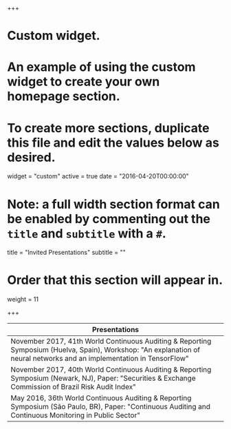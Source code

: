 +++
# Custom widget.
# An example of using the custom widget to create your own homepage section.
# To create more sections, duplicate this file and edit the values below as desired.
widget = "custom"
active = true
date = "2016-04-20T00:00:00"

# Note: a full width section format can be enabled by commenting out the `title` and `subtitle` with a `#`.
title = "Invited Presentations"
subtitle = ""

# Order that this section will appear in.
weight = 11

+++

| Presentations           																         |
| -------------------------------------------------------------------------------------- |
|November 2017, 41th World Continuous Auditing & Reporting Symposium (Huelva, Spain), Workshop: "An explanation of neural networks and an implementation in TensorFlow"|
|November 2017, 40th World Continuous Auditing & Reporting Symposium (Newark, NJ), Paper: 	"Securities & Exchange Commission of Brazil Risk Audit Index"|
|May 2016, 36th World Continuous Auditing & Reporting Symposium (São Paulo, BR), Paper: 	"Continuous Auditing and Continuous Monitoring in Public Sector"|
